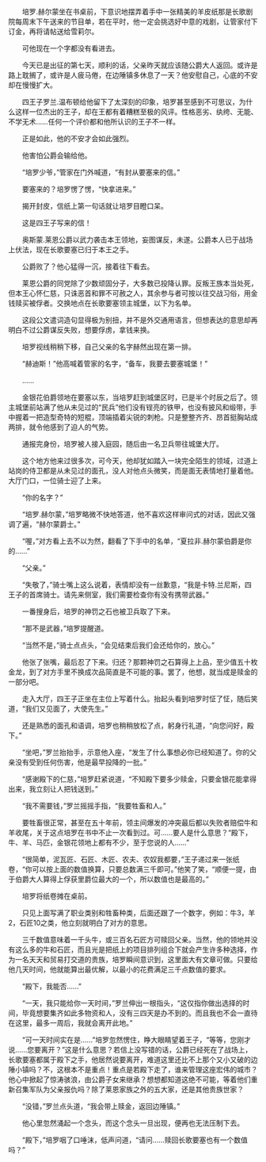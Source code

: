 　　培罗.赫尔蒙坐在书桌前，下意识地摆弄着手中一张精美的羊皮纸那是长歌剧院每周末下午送来的节目单，若在平时，他一定会挑选好中意的戏剧，让管家付下订金，再将请帖送给雪莉尔。

　　可他现在一个字都没有看进去。

　　今天已是出征的第七天，顺利的话，父亲昨天就应该随公爵大人返回。或许是路上耽搁了，或许是人疲马倦，在边陲镇多休息了一天？他安慰自己，心底的不安却在慢慢扩大。

　　四王子罗兰.温布顿给他留下了太深刻的印象，培罗甚至感到不可思议，为什么这样一位杰出的王子，却在王都有着糟糕至极的风评。性格恶劣、纨绔、无能、不学无术……任何一个评价都和他所认识的王子不一样。

　　正是如此，他的不安才会如此强烈。

　　他害怕公爵会输给他。

　　“培罗少爷，”管家在门外喊道，“有封从要塞来的信。”

　　要塞来的？培罗愣了愣，“快拿进来。”

　　揭开封皮，信纸上第一句话就让培罗目瞪口呆。

　　这是四王子写来的信！

　　奥斯蒙.莱恩公爵以武力袭击本王领地，妄图谋反，未遂。公爵本人已于战场上伏法，现在长歌要塞已归于本王之手。

　　公爵败了？他心猛得一沉，接着往下看去。

　　莱恩公爵的同党除了少数顽固分子，大多数已投降认罪。反叛王族本当处死，但本王心怀仁慈，只诛恶首和罪不可赦之人，其余参与者可按以往交战习俗，用金钱赎买被俘者。交换地点在长歌要塞领主城堡，以下为名单。

　　这段公文遣词造句显得极为别扭，并不是外交通用语言，但想表达的意思却再明白不过公爵谋反失败，想要俘虏，拿钱来换。

　　培罗视线稍稍下移，自己父亲的名字赫然出现在第一排。

　　“赫迪斯！”他高喊着管家的名字，“备车，我要去要塞城堡！”

　　……

　　金银花伯爵领地在要塞以东，当培罗赶到城堡区时，已是半个时辰之后了。领主城堡前站满了他从未见过的“民兵”他们没有锃亮的铁甲，也没有披风和缎带，手中握着一把造型奇特的短棍，顶端插着尖锐的刺枪。只是整整齐齐、昂首挺胸站成两排，就令他感到了迫人的气势。

　　通报完身份，培罗被人接入庭园，随后由一名卫兵带往城堡大厅。

　　这个地方他来过很多次，可今天，他却犹如踏入一块完全陌生的领域，过道上站岗的侍卫都是从未见过的面孔，没人对他点头微笑，而是面无表情地打量着他。大厅门口，一位骑士迎了上来。

　　“你的名字？”

　　“培罗.赫尔蒙，”培罗略微不快地答道，他不喜欢这样审问式的对话，因此又强调了遍，“赫尔蒙爵士。”

　　“喔，”对方看上去不以为然，翻看了下手中的名单，“夏拉非.赫尔蒙伯爵是你的……”

　　“父亲。”

　　“失敬了，”骑士嘴上这么说着，表情却没有一丝歉意，“我是卡特.兰尼斯，四王子的首席骑士。请先来侧室，我们需要检查你有没有携带武器。”

　　一番搜身后，培罗的神罚之石也被卫兵取了下来。

　　“那不是武器，”培罗提醒道。

　　“当然不是，”骑士点点头，“会见结束后我们会还给你的，放心。”

　　他张了张嘴，最后忍了下来。归还？那颗神罚之石算得上上品，至少值五十枚金龙，到了对方手里不换成次品简直是不可能的事。罢了，他想，就当成是赎金的一部分吧。

　　走入大厅，四王子正坐在主位上写着什么。抬起头看到培罗时怔了怔，随后笑道，“我们又见面了，大使先生。”

　　还是熟悉的面孔和语调，培罗也稍稍放松了点，躬身行礼道，“向您问好，殿下。”

　　“坐吧，”罗兰抬抬手，示意他入座，“发生了什么事想必你已经知道了。你的父亲没有受到任何伤害，他是最早投降的一批。”

　　“感谢殿下的仁慈，”培罗赶紧说道，“不知殿下要多少赎金，只要金银花能拿得出来，我立刻让人把钱送到。”

　　“我不需要钱，”罗兰摇摇手指，“我要牲畜和人。”

　　要牲畜很正常，甚至在五十年前，领主间爆发的冲突最后都以失败者赔偿牛和羊收尾，关于这点培罗在书中不止一次看到过。可……要人是什么意思？“殿下，牛、羊、马匹，金银花领地上都有不少，至于您说的人……”

　　“很简单，泥瓦匠、石匠、木匠、农夫、农奴我都要，”王子递过来一张纸卷，“你可以按上面的数值换算，只要总数满三千即可。”他笑了笑，“顺便一提，由于伯爵大人算得上俘获里爵位最大的一个，所以数值也是最高的。”

　　培罗将纸卷摊在桌前。

　　只见上面写满了职业类别和牲畜种类，后面还跟了一个数字，例如：牛3，羊2，石匠10之类，他立刻就明白了对方的意思。

　　三千数值意味着一千头牛，或三百名石匠方可赎回父亲。当然，他的领地并没有这么多的牛和石匠，而且光是把纸上的项目排列组合下就会产生许多种选择，作为一名天天和贸易打交道的贵族，培罗瞬间意识到，这里面大有文章可做。只要给他几天时间，他就能算出最优解，以最小的花费满足三千点数值的要求。

　　“殿下，我能否……”

　　“一天，我只能给你一天时间，”罗兰伸出一根指头，“这仅指你做出选择的时间，毕竟想要集齐如此多物资和人，没有三四天是办不到的。而且我也不会一直待在这里，最多一周后，我就会离开此地。”

　　“可一天时间实在是……”培罗忽然愣住，睁大眼睛望着王子，“等等，您刚才说……您要离开？”这是什么意思？若信上没写错的话，公爵已经死在了战场上，长歌要塞都属于殿下之手，他居然说要离开，难道这里还比不上那个又小又破的边陲小镇吗？不，这根本不是重点！重点是若殿下走了，谁来管理这座宏伟的城市？他心中掀起了惊涛骇浪，由公爵子女来继承？想想都知道这绝不可能，等着他们重新召集军队为父亲报仇吗？除了莱恩家族之外的五大家，还是其他贵族世家？

　　“没错，”罗兰点头道，“我会带上赎金，返回边陲镇。”

　　他心里忽然涌起一个念头，而这个念头一旦出现，便再也无法压制下去。

　　“殿下，”培罗咽了口唾沫，低声问道，“请问……赎回长歌要塞也有一个数值吗？”
